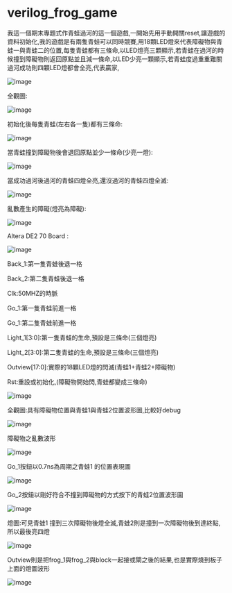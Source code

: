 # verilog_frog_game

我這一個期末專題式作青蛙過河的這一個遊戲,一開始先用手動開關reset,讓遊戲的資料初始化,我的遊戲是有兩隻青蛙可以同時競賽,用18顆LED燈來代表障礙物與青蛙一與青蛙二的位置,每隻青蛙都有三條命,以LED燈亮三顆顯示,若青蛙在過河的時候撞到障礙物則返回原點並且減一條命,以LED少亮一顆顯示,若青蛙度過重重難關過河成功則四顆LED燈都會全亮,代表贏家,

![image](https://github.com/KuiLiangLin/verilog_frog_game/blob/master/board_1.jpg)

全觀圖:

![image](https://github.com/KuiLiangLin/verilog_frog_game/blob/master/board_2.jpg)

初始化後每隻青蛙(左右各一隻)都有三條命:

![image](https://github.com/KuiLiangLin/verilog_frog_game/blob/master/board_3.jpg)

當青蛙撞到障礙物後會退回原點並少一條命(少亮一燈):

![image](https://github.com/KuiLiangLin/verilog_frog_game/blob/master/board_4.jpg)

當成功過河後過河的青蛙四燈全亮,還沒過河的青蛙四燈全滅:

![image](https://github.com/KuiLiangLin/verilog_frog_game/blob/master/board_5.jpg)

亂數產生的障礙(燈亮為障礙):

![image](https://github.com/KuiLiangLin/verilog_frog_game/blob/master/board_6.jpg)

Altera DE2 70 Board : 

![image](https://github.com/KuiLiangLin/verilog_frog_game/blob/master/Altera_DE2_70_Board.jpg)

Back_1:第一隻青蛙後退一格

Back_2:第二隻青蛙後退一格

Clk:50MHZ的時脈

Go_1:第一隻青蛙前進一格

Go_1:第二隻青蛙前進一格

Light_1[3:0]:第一隻青蛙的生命,預設是三條命(三個燈亮)

Light_2[3:0]:第二隻青蛙的生命,預設是三條命(三個燈亮)

Outview[17:0]:實際的18顆LED燈的閃滅(青蛙1+青蛙2+障礙物)

Rst:重設或初始化,(障礙物開始閃,青蛙都變成三條命)

![image](https://github.com/KuiLiangLin/verilog_frog_game/blob/master/pin.jpg)

全觀圖:具有障礙物位置與青蛙1與青蛙2位置波形圖,比較好debug

![image](https://github.com/KuiLiangLin/verilog_frog_game/blob/master/Waveform_1.jpg)

障礙物之亂數波形

![image](https://github.com/KuiLiangLin/verilog_frog_game/blob/master/Waveform_2.jpg)

Go_1按鈕以0.7ns為周期之青蛙1 的位置表現圖

![image](https://github.com/KuiLiangLin/verilog_frog_game/blob/master/Waveform_3.jpg)

Go_2按鈕以剛好符合不撞到障礙物的方式按下的青蛙2位置波形圖

![image](https://github.com/KuiLiangLin/verilog_frog_game/blob/master/Waveform_4.jpg)

燈圖:可見青蛙1 撞到三次障礙物後燈全滅,青蛙2則是撞到一次障礙物後到達終點,所以最後亮四燈

![image](https://github.com/KuiLiangLin/verilog_frog_game/blob/master/Waveform_5.jpg)

Outview則是把frog_1與frog_2與block一起接或閘之後的結果,也是實際燒到板子上面的燈圖波形

![image](https://github.com/KuiLiangLin/verilog_frog_game/blob/master/Waveform_6.jpg)






